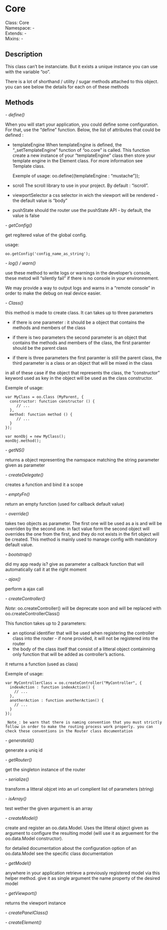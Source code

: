 Core
====

  Class: Core  
  Namespace: -  
  Extends: -  
  Mixins: -  


Description
-----------

  This class can’t be instanciate. But it exists a unique instance you can use with the variable “oo”.

  There is a lot of shorthand / utility / sugar methods attached to this object. you can see below the details for each on of these methods


Methods
-------

  _- define()_

  When you will start your application, you could define some configuration. For that, use the “define” function. Below, the list of attributes that could be defined :

  * templateEngine
      When templateEngine is defined, the “_setTemplateEngine” function of “oo.core” is called. This function create a new instance of your “templateEngine” class then store your template engine in the Element class. For more information see Template class.

      Exemple of usage: 
      oo.define({templateEngine : “mustache”});

    
  * scroll
      The scroll library to use in your project. By default : “iscroll”.

  * viewportSelector
      a css selector in wich the viewport will be rendered - the default value is “body”

  * pushState
      should the router use the pushState API - by default, the value is false


  _- getConfig()_

  get regitered value of the global config.

  usage:
    
    oo.getConfig('config_name_as_string');



  _- log() / warn()_

  use these method to write logs or warnings in the developer’s console, these metod will “silently fail” if there is no console in your environnement.

  We may provide a way to output logs and warns in a “remote console” in order to make the debug on real device easier.



  _- Class()_

  this method is made to create class. It can takes up to three parameters
  * if there is one parameter : it should be a object that contains the methods and members of the class

  * if there is two parameters the second parameter is an object that contains the methods and members of the class, the first paramter should be the parent class

  * if there is three parameters the first paramter is still the parent class, the third parameter is a class or an object that will be mixed in the class

  in all of these case if the object that represents the class, the “constructor” keyword used as key in the object will be used as the class constructor.

  Exemple of usage: 
    
    var MyClass = oo.Class (MyParent, {
      constructor: function constructor () {
         // ...
      },
      method: function method () {
         // ...
      }
    });

    var monObj = new MyClass();
    monObj.method();



  _- getNS()_

  returns a object representing the namspace matching the string parameter given as parameter



  _- createDelegate()_

  creates a function and bind it a scope



  _- emptyFn()_

  return an empty function (used for callback default value)



  _- override()_

  takes two objects as parameter. The first one will be used as a is and will be overriden by the second one. in fact value form the second object will overrides the one from the first, and they do not exists in the firt object will be created. This method is mainly used to manage config with mandatory default value. 



  _- bootstrap()_

  did my app ready is? give as parameter a callback function that will automatically call it at the right moment



  _- ajax()_

  perform a ajax call



  _- createController()_

  _Note_: oo.createController() will be deprecate soon and will be replaced with oo.createControllerClass()

  This function takes up to 2 parameters:

  * an optional identifier that will be used when registering the controller class into the router - if none provided, it will not be registered into the router
  * the body of the class itself that consist of a litteral object containning only function that will be added as controller’s actions.

  it returns a function (used as class)

  Exemple of usage:

    var MyControllerClass = oo.createController("MyController", {
      indexAction : function indexAction() {
        // ...
      },
      anotherAction : function anotherAction() {
        // ...
      }
    });

    _Note_: be warn that there is naming convention that you must strictly follow in order to make the routing process work properly. you can check these conventions in the Router class documentation



  _- generateId()_

  generate a uniq id



  _- getRouter()_

  get the singleton instance of the router



  _- serialize()_

  transform a litteral objcet into an url complient list of parameters (string)



  _- isArray()_

  test wether the given argument is an array


  _- createModel()_

  create and register an oo.data.Model. Uses the litteral object given as argument to configure the resulting model (will use it as arguement for the oo.data.Model constructor).

  for detailed documentation about the configuration option of an oo.data.Model see the specific class documentation


  _- getModel()_

  anywhere in your application retrieve a previously registered model via this helper method. give it as single argument the name property of the desired model



  _- getViewport()_

  returns the viewport instance 



  _- createPanelClass()_



  _- createElement()_



